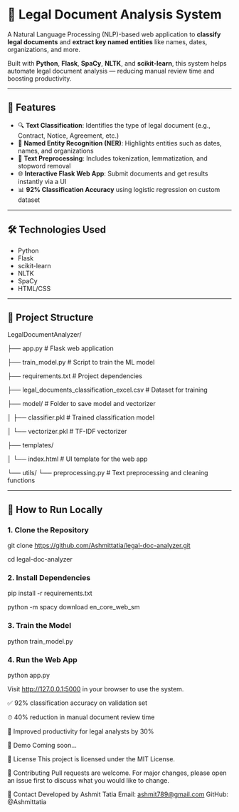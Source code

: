 # 🧠 Legal Document Analysis System

A Natural Language Processing (NLP)-based web application to **classify legal documents** and **extract key named entities** like names, dates, organizations, and more.

Built with **Python**, **Flask**, **SpaCy**, **NLTK**, and **scikit-learn**, this system helps automate legal document analysis — reducing manual review time and boosting productivity.

---

## 🚀 Features

- 🔍 **Text Classification**: Identifies the type of legal document (e.g., Contract, Notice, Agreement, etc.)
- 🧾 **Named Entity Recognition (NER)**: Highlights entities such as dates, names, and organizations
- 🧼 **Text Preprocessing**: Includes tokenization, lemmatization, and stopword removal
- 🌐 **Interactive Flask Web App**: Submit documents and get results instantly via a UI
- 📊 **92% Classification Accuracy** using logistic regression on custom dataset

---

## 🛠 Technologies Used

- Python
- Flask
- scikit-learn
- NLTK
- SpaCy
- HTML/CSS 

---

## 📂 Project Structure

LegalDocumentAnalyzer/

├── app.py                          # Flask web application

├── train_model.py                  # Script to train the ML model

├── requirements.txt                # Project dependencies

├── legal_documents_classification_excel.csv  # Dataset for training

├── model/                          # Folder to save model and vectorizer

│     ├── classifier.pkl              # Trained classification model

│     └── vectorizer.pkl              # TF-IDF vectorizer

├── templates/

│     └── index.html                  # UI template for the web app

└── utils/ 
        └── preprocessing.py            # Text preprocessing and cleaning functions

---

## 🧪 How to Run Locally

### 1. Clone the Repository

git clone https://github.com/Ashmittatia/legal-doc-analyzer.git

cd legal-doc-analyzer

### 2. Install Dependencies

pip install -r requirements.txt

python -m spacy download en_core_web_sm

### 3. Train the Model

python train_model.py

### 4. Run the Web App

python app.py

Visit http://127.0.0.1:5000 in your browser to use the system.

✅ 92% classification accuracy on validation set

⏱ 40% reduction in manual document review time

💼 Improved productivity for legal analysts by 30%

📸 Demo
Coming soon...

📄 License
This project is licensed under the MIT License.

🤝 Contributing
Pull requests are welcome. For major changes, please open an issue first to discuss what you would like to change.

💬 Contact
Developed by Ashmit Tatia
Email: ashmit789@gmail.com
GitHub: @Ashmittatia
